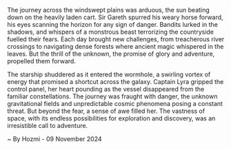 
The journey across the windswept plains was arduous, the sun beating down on the heavily laden cart.  Sir Gareth spurred his weary horse forward, his eyes scanning the horizon for any sign of danger. Bandits lurked in the shadows, and whispers of a monstrous beast terrorizing the countryside fuelled their fears. Each day brought new challenges, from treacherous river crossings to navigating dense forests where ancient magic whispered in the leaves. But the thrill of the unknown, the promise of glory and adventure, propelled them forward.

The starship shuddered as it entered the wormhole, a swirling vortex of energy that promised a shortcut across the galaxy.  Captain Lyra gripped the control panel, her heart pounding as the vessel disappeared from the familiar constellations.  The journey was fraught with danger, the unknown gravitational fields and unpredictable cosmic phenomena posing a constant threat. But beyond the fear, a sense of awe filled her.  The vastness of space, with its endless possibilities for exploration and discovery, was an irresistible call to adventure. 

~ By Hozmi - 09 November 2024
